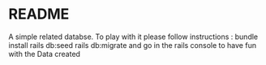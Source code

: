 # README

A simple related databse. To play with it please follow instructions :
bundle install
rails db:seed
rails db:migrate
and go in the rails console to have fun with the Data created
